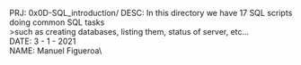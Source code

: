 PRJ: 0x0D-SQL_introduction/
DESC: In this directory we have 17 SQL scripts doing common SQL tasks\
    >such as creating databases, listing them, status of server, etc...\
DATE: 3 - 1 - 2021\
NAME: Manuel Figueroa\
